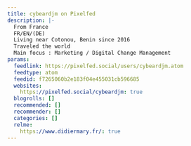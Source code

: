 ```yaml
---
title: cybeardjm on Pixelfed
description: |-
  From France
  FR/EN/(DE)
  Living near Cotonou, Benin since 2016
  Traveled the world
  Main focus : Marketing / Digital Change Management
params:
  feedlink: https://pixelfed.social/users/cybeardjm.atom
  feedtype: atom
  feedid: f7265060b2e183f04e455031cb596685
  websites:
    https://pixelfed.social/cybeardjm: true
  blogrolls: []
  recommended: []
  recommender: []
  categories: []
  relme:
    https://www.didiermary.fr/: true
---
```

